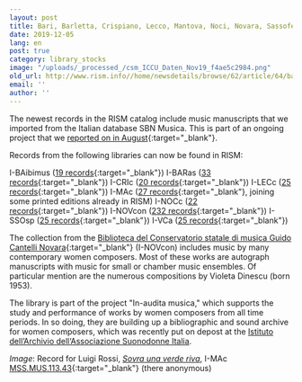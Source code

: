 ```yaml
---
layout: post
title: Bari, Barletta, Crispiano, Lecco, Mantova, Noci, Novara, Sassoferrato, and Vercelli
date: 2019-12-05
lang: en
post: true
category: library_stocks
image: "/uploads/_processed_/csm_ICCU_Daten_Nov19_f4ae5c2984.png"
old_url: http://www.rism.info//home/newsdetails/browse/62/article/64/bari-barletta-crispiano-lecco-mantova-noci-novara-sassoferrato-and-vercelli.html
email: ''
author: ''
---
```



The newest records in the RISM catalog include music manuscripts that we imported from the Italian database SBN Musica. This is part of an ongoing project that we [reported on in August](/self_representation/2019/08/08/new-music-manuscripts-from-italy-iccu-in-rism.html){:target="_blank"}.

Records from the following libraries can now be found in RISM:

I-BAibimus ([19 records](https://opac.rism.info/search?View=rism&siglum=I-BAibimus&Language=en){:target="_blank"})
I-BARas ([33 records](https://opac.rism.info/search?View=rism&siglum=I-BARas&Language=en){:target="_blank"})
I-CRIc ([20 records](https://opac.rism.info/search?View=rism&siglum=I-CRIc&Language=en){:target="_blank"})
I-LECc ([25 records](https://opac.rism.info/search?View=rism&siglum=I-LECc&Language=en){:target="_blank"})
I-MAc ([27 records](https://opac.rism.info/search?View=rism&siglum=I-MAc&Language=en){:target="_blank"}, joining some printed editions already in RISM)
I-NOCc ([22 records](https://opac.rism.info/search?View=rism&siglum=I-NOCc&Language=en){:target="_blank"})
I-NOVcon ([232 records](https://opac.rism.info/search?View=rism&siglum=I-NOVcon&Language=en){:target="_blank"})
I-SSOsp ([25 records](https://opac.rism.info/search?View=rism&siglum=I-SSOsp&Language=en){:target="_blank"})
I-VCa ([25 records](https://opac.rism.info/search?View=rism&siglum=I-VCa&Language=en){:target="_blank"})

The collection from the [Biblioteca del Conservatorio statale di musica Guido Cantelli Novara](https://consno.it/biblioteca/){:target="_blank"} (I-NOVcon) includes music by many contemporary women composers. Most of these works are autograph manuscripts with music for small or chamber music ensembles. Of particular mention are the numerous compositions by Violeta Dinescu (born 1953).

The library is part of the project "In-audita musica," which supports the study and performance of works by women composers from all time periods. In so doing, they are building up a bibliographic and sound archive for women composers, which was recently put on depost at the [Istituto dell’Archivio dell‘Associazione Suonodonne Italia](http://inauditamusica.consno.it/ "external-link-new-window").


_Image_: Record for Luigi Rossi, [_Sovra una verde riva_](https://opac.rism.info/search?id=850736349&View=rism), I-MAc [MSS.MUS.113.43](http://id.sbn.it/bid/MSM0141670){:target="_blank"} (there anonymous)



<script type="text/javascript">var switchTo5x=true;</script><script type="text/javascript" src="http://w.sharethis.com/button/buttons.js"></script><script type="text/javascript">stLight.options({publisher: "9b601438-1ce1-49d8-bfd7-9cff5df54c17", doNotHash: false, doNotCopy: false, hashAddressBar: false});</script>